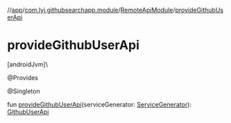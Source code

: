 //[app](../../../index.md)/[com.lyj.githubsearchapp.module](../index.md)/[RemoteApiModule](index.md)/[provideGithubUserApi](provide-github-user-api.md)

# provideGithubUserApi

[androidJvm]\

@Provides

@Singleton

fun [provideGithubUserApi](provide-github-user-api.md)(serviceGenerator: [ServiceGenerator](../../com.lyj.githubsearchapp.data.source.remote/-service-generator/index.md)): [GithubUserApi](../../com.lyj.githubsearchapp.data.source.remote.service/-github-user-api/index.md)
